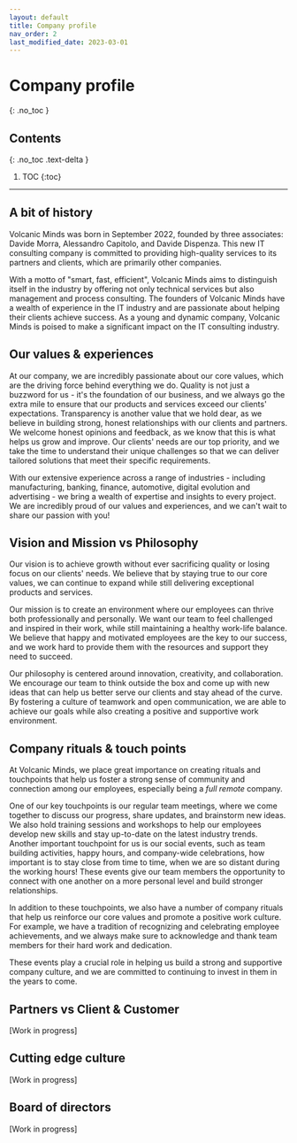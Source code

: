 ```yaml
---
layout: default
title: Company profile
nav_order: 2
last_modified_date: 2023-03-01
---
```


# Company profile
{: .no_toc }

## Contents
{: .no_toc .text-delta }

1. TOC
{:toc}

---

## A bit of history

Volcanic Minds was born in September 2022, founded by three associates: Davide Morra, Alessandro Capitolo, and Davide Dispenza. This new IT consulting company is committed to providing high-quality services to its partners and clients, which are primarily other companies.

With a motto of "smart, fast, efficient", Volcanic Minds aims to distinguish itself in the industry by offering not only technical services but also management and process consulting. The founders of Volcanic Minds have a wealth of experience in the IT industry and are passionate about helping their clients achieve success. As a young and dynamic company, Volcanic Minds is poised to make a significant impact on the IT consulting industry.

## Our values & experiences

At our company, we are incredibly passionate about our core values, which are the driving force behind everything we do.
Quality is not just a buzzword for us - it's the foundation of our business, and we always go the extra mile to ensure that our products and services exceed our clients' expectations.
Transparency is another value that we hold dear, as we believe in building strong, honest relationships with our clients and partners. We welcome honest opinions and feedback, as we know that this is what helps us grow and improve.
Our clients' needs are our top priority, and we take the time to understand their unique challenges so that we can deliver tailored solutions that meet their specific requirements.

With our extensive experience across a range of industries - including manufacturing, banking, finance, automotive, digital evolution and advertising - we bring a wealth of expertise and insights to every project. We are incredibly proud of our values and experiences, and we can't wait to share our passion with you!

## Vision and Mission vs Philosophy

Our vision is to achieve growth without ever sacrificing quality or losing focus on our clients' needs. We believe that by staying true to our core values, we can continue to expand while still delivering exceptional products and services.

Our mission is to create an environment where our employees can thrive both professionally and personally. We want our team to feel challenged and inspired in their work, while still maintaining a healthy work-life balance. We believe that happy and motivated employees are the key to our success, and we work hard to provide them with the resources and support they need to succeed.

Our philosophy is centered around innovation, creativity, and collaboration. We encourage our team to think outside the box and come up with new ideas that can help us better serve our clients and stay ahead of the curve. By fostering a culture of teamwork and open communication, we are able to achieve our goals while also creating a positive and supportive work environment.

## Company rituals & touch points

At Volcanic Minds, we place great importance on creating rituals and touchpoints that help us foster a strong sense of community and connection among our employees, especially being a _full remote_ company.

One of our key touchpoints is our regular team meetings, where we come together to discuss our progress, share updates, and brainstorm new ideas. We also hold training sessions and workshops to help our employees develop new skills and stay up-to-date on the latest industry trends. Another important touchpoint for us is our social events, such as team building activities, happy hours, and company-wide celebrations, how important is to stay close from time to time, when we are so distant during the working hours! These events give our team members the opportunity to connect with one another on a more personal level and build stronger relationships.

In addition to these touchpoints, we also have a number of company rituals that help us reinforce our core values and promote a positive work culture. For example, we have a tradition of recognizing and celebrating employee achievements, and we always make sure to acknowledge and thank team members for their hard work and dedication.

These events play a crucial role in helping us build a strong and supportive company culture, and we are committed to continuing to invest in them in the years to come.

## Partners vs Client & Customer

[Work in progress]

## Cutting edge culture

[Work in progress]

## Board of directors

[Work in progress]
